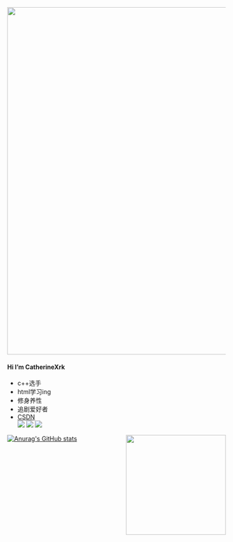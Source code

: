 
<div>
<img src="https://user-images.githubusercontent.com/128707187/230116906-92cceb61-ac07-4c4e-b10a-5eed0ff968e6.png" width = "800" height = "800"align=center />
</div>



#### Hi I’m CatherineXrk

* c++选手
* html学习ing
* 修身养性
* 追剧爱好者  
* [CSDN](https://blog.csdn.net/RogersX?spm=1000.2115.3001.5343)  
<code><img  src="https://img.shields.io/badge/c%2B%2B-%E2%88%9E-brightgreen"></code>
<code><img  src="https://img.shields.io/badge/html-%E8%BF%9B%E8%A1%8C%E6%97%B6-brightgreen"></code>
<code><img  src="https://img.shields.io/badge/%E7%BE%8E%E5%89%A7-%E6%B0%B8%E4%B8%8D%E5%81%9C%E6%AD%87-red"></code>

<img align='right' src="https://media.giphy.com/media/M9gbBd9nbDrOTu1Mqx/giphy.gif" width="230">

[![Anurag's GitHub stats](https://github-readme-stats.vercel.app/api?username=CatherineXrk)](https://github.com/anuraghazra/github-readme-stats)
